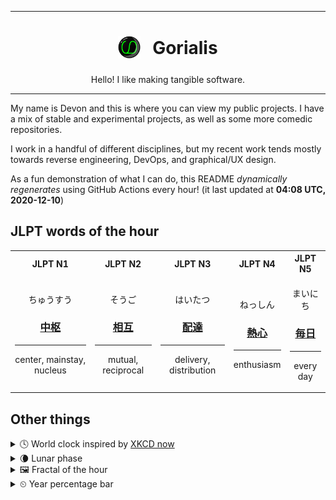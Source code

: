 ***

<h1 align="center">
<sub>
    <img src="readme/resources/avatar.png" height="36">
</sub>
&nbsp;
Gorialis
</h1>
<p align="center">
Hello! I like making tangible software.
</p>

***

My name is Devon and this is where you can view my public projects. I have a mix of stable and experimental projects, as well as some more comedic repositories.

I work in a handful of different disciplines, but my recent work tends mostly towards reverse engineering, DevOps, and graphical/UX design.

As a fun demonstration of what I can do, this README *dynamically regenerates* using GitHub Actions every hour! (it last updated at **04:08 UTC, 2020-12-10**)

<h2>JLPT words of the hour</h2>
<table>
    <tr>
        <th>JLPT N1</th>
        <th>JLPT N2</th>
        <th>JLPT N3</th>
        <th>JLPT N4</th>
        <th>JLPT N5</th>
    </tr>
    <tr>
        <td>
            <p align="center">ちゅうすう</p>
            <h3 align="center"><b><a href="https://jisho.org/search/%E4%B8%AD%E6%9E%A2">中枢</a></b></h3>
            <hr>
            <p align="center">center,<wbr> mainstay,<wbr> nucleus</p>
        </td>
        <td>
            <p align="center">そうご</p>
            <h3 align="center"><b><a href="https://jisho.org/search/%E7%9B%B8%E4%BA%92">相互</a></b></h3>
            <hr>
            <p align="center">mutual,<wbr> reciprocal</p>
        </td>
        <td>
            <p align="center">はいたつ</p>
            <h3 align="center"><b><a href="https://jisho.org/search/%E9%85%8D%E9%81%94">配達</a></b></h3>
            <hr>
            <p align="center">delivery,<wbr> distribution</p>
        </td>
        <td>
            <p align="center">ねっしん</p>
            <h3 align="center"><b><a href="https://jisho.org/search/%E7%86%B1%E5%BF%83">熱心</a></b></h3>
            <hr>
            <p align="center">enthusiasm</p>
        </td>
        <td>
            <p align="center">まいにち</p>
            <h3 align="center"><b><a href="https://jisho.org/search/%E6%AF%8E%E6%97%A5">毎日</a></b></h3>
            <hr>
            <p align="center">every day</p>
        </td>
    </tr>
</table>

<h2>Other things</h2>
<details>
<summary>🕓  World clock inspired by <a href="https://xkcd.com/now">XKCD now</a></summary>

> <img src="generated/now.png" width="512">

</details>
<details>
<summary>🌘 Lunar phase</summary>

The moon is approximately 86.78% through its phase (Waning Crescent).

</details>
<details>
<summary>&#x1f5bc; Fractal of the hour</summary>

> <img src="generated/fractal.png" width="512">

</details>
<details>
<summary>&#x23f2; Year percentage bar</summary>
<pre><code>2020 [██████████████████▁▁] 94.04%</code></pre>
</details>
